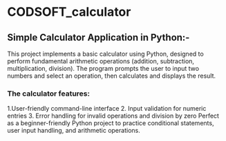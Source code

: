 # CODSOFT_calculator
## Simple Calculator Application in Python:-
This project implements a basic calculator using Python, designed to perform fundamental arithmetic operations (addition, subtraction, multiplication, division). The program prompts the user to input two numbers and select an operation, then calculates and displays the result.

### The calculator features:
1.User-friendly command-line interface
2. Input validation for numeric entries
3. Error handling for invalid operations and division by zero
Perfect as a beginner-friendly Python project to practice conditional statements, user input handling, and arithmetic operations.

